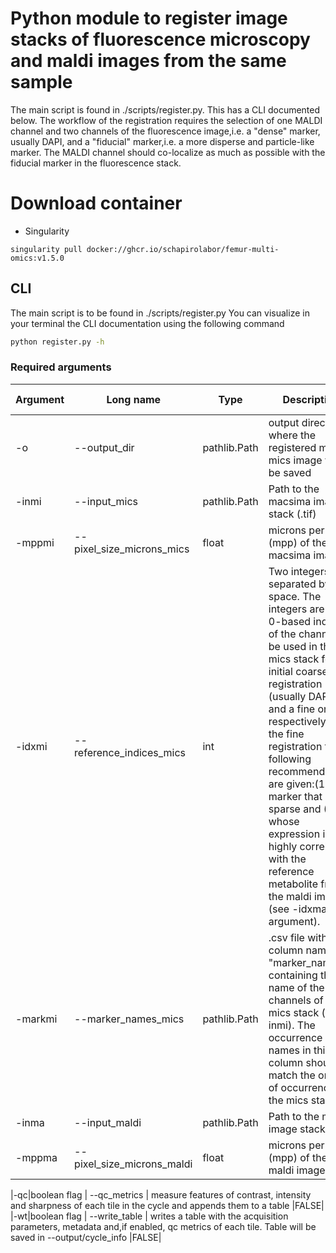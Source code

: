 # Python module to register image stacks of fluorescence microscopy and maldi images from the same sample

The main script is found in ./scripts/register.py.  This has a CLI documented below.  The workflow of the registration requires the selection of one MALDI channel and two channels of the fluorescence image,i.e. a "dense" marker, usually DAPI, and a "fiducial" marker,i.e. a more disperse and particle-like marker.  The MALDI channel should co-localize as much as possible with the fiducial marker in the fluorescence stack.
# Download container

- Singularity
```
singularity pull docker://ghcr.io/schapirolabor/femur-multi-omics:v1.5.0
```
## CLI
The main script is to be found in ./scripts/register.py
You can visualize in your terminal the CLI documentation using the following command
```bash
python register.py -h
```


### Required arguments
| Argument|Long name|Type|Description|Default value|
|---------|---------|----|-----------|-------------|
| -o | --output_dir | pathlib.Path | output directory where the registered maldi & mics image will be saved | NA |
| -inmi | --input_mics | pathlib.Path | Path to the macsima image stack (.tif) | NA |
|-mppmi|--pixel_size_microns_mics | float | microns per pixel (mpp) of the macsima image|NA|
|-idxmi|--reference_indices_mics | int  | Two integers separated by a space. The integers are the 0-based indices of the channels to be used in the mics stack for an initial coarse registration (usually DAPI) and a fine one respectively.  For the fine registration the following recommendations are given:(1) a marker that is sparse and (2) whose expression is highly correlated with the reference metabolite from the maldi image (see -idxma argument).|NA|
|-markmi|--marker_names_mics | pathlib.Path |.csv file with a column named "marker_name" containing the name of the channels of the mics stack (-inmi). The occurrence of the names in this column should match the order of occurrence in the mics stack. | NA |
|-inma|--input_maldi | pathlib.Path |Path to the maldi image stack (.tif)| NA |
|-mppma|--pixel_size_microns_maldi | float |microns per pixel (mpp) of the maldi image |NA|

|-qc|boolean flag | --qc_metrics | measure features of contrast, intensity and sharpness of each tile in the cycle and appends them to a table |FALSE|
|-wt|boolean flag | --write_table | writes a table with the acquisition parameters, metadata and,if enabled, qc metrics of each tile. Table will be saved in --output/cycle_info   |FALSE|

